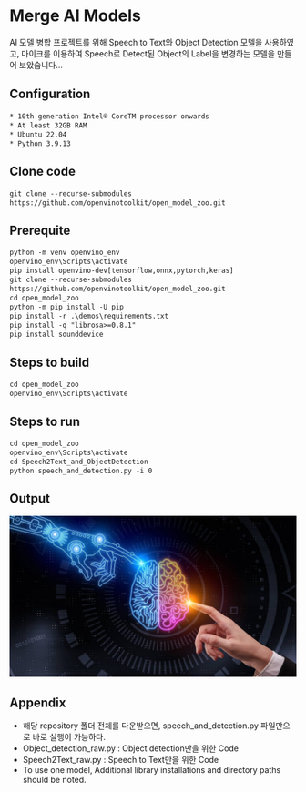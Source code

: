 # Merge AI Models
AI 모델 병합 프로젝트를 위해 Speech to Text와 Object Detection 모델을 사용하였고,
마이크를 이용하여 Speech로 Detect된 Object의 Label을 변경하는 모델을 만들어 보았습니다...


## Configuration
~~~
* 10th generation Intel® CoreTM processor onwards
* At least 32GB RAM
* Ubuntu 22.04
* Python 3.9.13
~~~

## Clone code
~~~
git clone --recurse-submodules https://github.com/openvinotoolkit/open_model_zoo.git
~~~

## Prerequite
~~~
python -m venv openvino_env
openvino_env\Scripts\activate
pip install openvino-dev[tensorflow,onnx,pytorch,keras]
git clone --recurse-submodules https://github.com/openvinotoolkit/open_model_zoo.git
cd open_model_zoo
python -m pip install -U pip
pip install -r .\demos\requirements.txt
pip install -q "librosa>=0.8.1"
pip install sounddevice
~~~

## Steps to build
~~~
cd open_model_zoo
openvino_env\Scripts\activate
~~~

## Steps to run
~~~
cd open_model_zoo
openvino_env\Scripts\activate
cd Speech2Text_and_ObjectDetection
python speech_and_detection.py -i 0
~~~

## Output
![./images/result.jpg](./images/result.jpg)

## Appendix
- 해당 repository 폴더 전체를 다운받으면, speech_and_detection.py 파일만으로 바로 실행이 가능하다.
- Object_detection_raw.py : Object detection만을 위한 Code
- Speech2Text_raw.py : Speech to Text만을 위한 Code
- To use one model, Additional library installations and directory paths should be noted.
